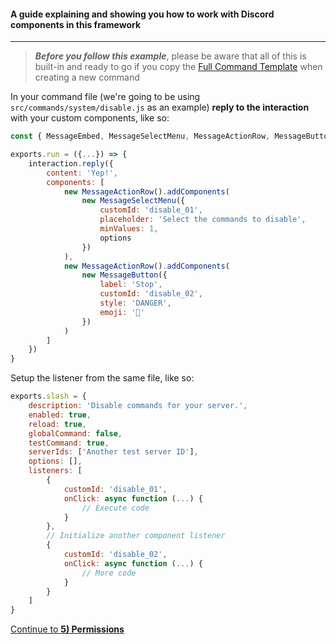 #### A guide explaining and showing you how to work with Discord components in this framework
---

> ***Before you follow this example***, please be aware that all of this is built-in and ready to go if you copy the [Full Command Template](https://github.com/Destinovant/discord.js-bot-framework/tree/main/src/commands/.fullCommandTemplate.js) when creating a new command

In your command file (we're going to be using `src/commands/system/disable.js` as an example) **reply to the interaction** with your custom components, like so:
```javascript
const { MessageEmbed, MessageSelectMenu, MessageActionRow, MessageButton } = require('discord.js')

exports.run = ({...}) => {
    interaction.reply({
        content: 'Yep!',
        components: [
            new MessageActionRow().addComponents(
                new MessageSelectMenu({
                    customId: 'disable_01',
                    placeholder: 'Select the commands to disable',
                    minValues: 1,
                    options
                })
            ),
            new MessageActionRow().addComponents(
                new MessageButton({
                    label: 'Stop',
                    customId: 'disable_02',
                    style: 'DANGER',
                    emoji: '🚫'
                })
            )
        ]
    })
}
```
Setup the listener from the same file, like so:
```javascript
exports.slash = {
    description: 'Disable commands for your server.',
    enabled: true,
    reload: true,
    globalCommand: false,
    testCommand: true,
    serverIds: ['Another test server ID'],
    options: [],
    listeners: [
        {
            customId: 'disable_01',
            onClick: async function (...) {
                // Execute code
            }
        },
        // Initialize another component listener
        {
            customId: 'disable_02',
            onClick: async function (...) {
                // More code
            }
        }
    ]
}
```

[Continue to **5) Permissions**](./5Permissions.md)
